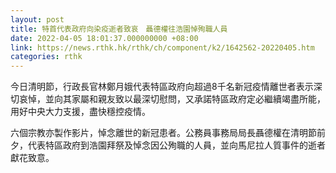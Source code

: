 ```yaml
---
layout: post
title: 特首代表政府向染疫逝者致哀　聶德權往浩園悼殉職人員
date: 2022-04-05 18:01:37.000000000 +08:00
link: https://news.rthk.hk/rthk/ch/component/k2/1642562-20220405.htm
categories: rthk
---
```


今日清明節，行政長官林鄭月娥代表特區政府向超過8千名新冠疫情離世者表示深切哀悼，並向其家屬和親友致以最深切慰問，又承諾特區政府定必繼續竭盡所能，用好中央大力支援，盡快穩控疫情。

六個宗教亦製作影片，悼念離世的新冠患者。公務員事務局局長聶德權在清明節前夕，代表特區政府到浩園拜祭及悼念因公殉職的人員，並向馬尼拉人質事件的逝者獻花致意。
